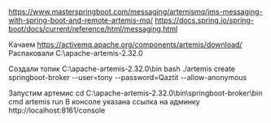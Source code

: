 https://www.masterspringboot.com/messaging/artemismq/jms-messaging-with-spring-boot-and-remote-artemis-mq/
https://docs.spring.io/spring-boot/docs/current/reference/html/messaging.html

Качаем https://activemq.apache.org/components/artemis/download/
Распаковали
C:\apache-artemis-2.32.0

Создали топик
C:\apache-artemis-2.32.0\bin bash
./artemis create springboot-broker --user=tony --password=Qaztit --allow-anonymous

Запустим артемис
cd C:\apache-artemis-2.32.0\bin\springboot-broker\bin cmd
artemis run
В консоле указана ссылка на админку
http://localhost:8161/console
